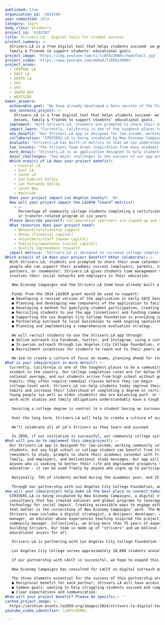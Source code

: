 ```yaml
---
published: true
organization_id: '2014194'
year_submitted: 2014
category: learn
body_class: blueberry
project_id: '4102202'
title: Strivers.LA - digital tools for student success
project_summary: >-
  Strivers.LA is a free digital tool that helps students succeed- we get bosses,
  family & friends to support students' educational goals.
project_image: 'https://img.youtube.com/vi/lz8FDz2KN0s/hqdefault.jpg'
project_video: 'https://www.youtube.com/embed/lz8FDz2KN0s'
project_areas:
  - CENTRAL LA
  - EAST LA
  - SOUTH LA
  - SGV
  - SFV
  - SOUTH BAY
  - WESTSIDE
maker_answers:
  achievable_goal: "We have already developed a beta version of the Strivers.LA application, and the focus of this proposal and grant would be to improve our existing product to make is as appealing to students as easy and fun to use as possible.\r\n\r\nWe are seeking quick adoption by as broad a user base as possible among low-income community college students in Los Angeles, and then adapting and improving the software based on community and student response.  Given that the software is already ready to use, implementing the next phase of the Strivers project over the next year is feasible, especially with the participation of Los Angeles City College Foundation as a partner.\r\n"
  one_sentence_project: >-
    Strivers.LA is a free digital tool that helps students succeed- we get
    bosses, family & friends to support students' educational goals.
  implement: "With Strivers.LA, students are prompted to share their exam calendars with people who can support their academic success (employers, parents, romantic partners, or roommates). Strivers.LA gives students time management tools and involves their social networks and employers in their education. \r\n\r\nNew Economy Campaigns and the Strivers.LA team have already built a working beta version of the Strivers.LA application, which is the first step to creating the kind of comprehensive application students need.  We'd like to reach more students in order to get the needed feedback to improve the application. \r\n\r\nFunds from the 2014 LA2050 grant would be used to support:\r\n●\tDeveloping a revised version of the application in early 2015 based on student feedback from testing during summer and fall 2014.\r\n●\tPlanning and developing new components of the application to facilitate participation, increase automation, and expand scalability.\r\n●\tDeveloping a method for gamifying student participation, creating class vs. class and school vs. school metrics.\r\n●\tRecruiting students to use the app (incentives) and funding community manager support (staff time)\r\n●\tSupporting the Los Angeles City College Foundation in providing incentives and outreach to current LACC students.\r\n●\tPartnership outreach to local businesses to seek ongoing sponsorship and marketing incentives to students.\r\n●\tPlanning and implementing a comprehensive evaluation strategy.\r\n\r\nWe will recruit students to use the Strivers.LA app through:\r\n●\tOnline outreach via Facebook, twitter, and Instagram, using a content-driven strategy to engage students with fun and useful content about school success (and dealing with exams).\r\n●\tIn-person outreach through Los Angeles City College Foundation, student organizations, and nonprofits.\r\n●\tRecruitment incentives for students to reach out to their peers and refer them to Strivers.LA.  \r\n\r\nWe aim to  create a culture of focus on exams, planning ahead for studying, and increasing student engagement generally on community college campuses in LA, improving education outcomes and increasing graduation rates.\r\n"
  impact_learn: "Currently, California is one of the toughest places to be a community college student in the country.  Our college completion rates are far below the national average, and our students arrive from high school without good study habits; they often require remedial classes before they can begin college-level work.  Strivers.LA can help students today improve their study habits and increase their likelihood of completing a degree or certificate. Young people (as well as older students) who are balancing part- or full-time work with studies and family obligations understandably have a tough time.\r\n\r\nSecuring a college degree is central to a student having an increased standard of living throughout his or her life. Some studies show a lifetime differential of more than $1M between those completing a four-year degree and those who do not.  Increased graduation rates result in better outcomes for the community overall.  \r\n\r\nOver the long term, Strivers.LA will help to create a culture of academic success and responsibility within our community college system and in the LA region overall, by recognizing the students who are working hard to succeed, as well as the employers and educators who are supporting them.  We’ll give local businesses a way to recognize and reward students who are making an extra effort (and potentially find future employees through our network someday).  We’ll give local leaders a way to see which businesses and campuses are stepping up to support students. \r\n\r\nWe’ll celebrate all of LA’s Strivers as they learn and succeed.\r\n\r\nIn 2050, if our initiative is successful, our community college system will have educated tens of thousands of better-prepared, employed and employable students, ready to work in growth industries that will power the LA economy for the subsequent 50 years; healthcare, technology, hospitality and tourism. We’ll demonstrate success by increasing the percentage of students who successfully complete college; we’ll improve profitability for businesses by reducing personnel and retraining costs, encouraging increased hiring and local investment.  Most importantly, we’ll have created deep relationships between our community college system and local employers, developing a collaboration that understands that supporting student workers will result in an improved economic environment for the entire community.\r\n"
  who_benefit: "Our Strivers.LA app is designed for low-income, working community college students, but any high school or college student can benefit from its reminders to study, prompts to share their academic calendar with friends, family, and employers, and motivational study messages.  Our app will benefit anyone who is seeking to better their life and employment prospects through education – it can be used freely by anyone who signs up to participate.\r\n\r\nNationally, 74% of students worked during the academic year, and 15 % are working full-time.  Juggling work and school schedules leads to skipped classes, inadequate sleep, and even no-show exams. Research shows that every extra hour a student works above 10 hours/week lowers GPA by a measurable amount.  Sixty percent of community college students work more than 20 hours per week and 25% work more than 35 hours per week.  Among 18 countries tracked by the OECD, the United States finished last (46 percent) for the percentage of students who completed college once they started it.  In California, fewer than 28% of students who begin a two-year college program complete a degree within six years; for those studying part time, this percentage falls to less than 12%, in both cases significantly below the national average.  Los Angeles must improve its college completion rates in order to reach its economic potential.  \r\n\r\nThrough our partnership with Los Angeles City College Foundation, we’ll be focusing our work on engaging LACC students.  LACC's student population is among the most diverse in the nation. Of the College’s more than 18,000 students, 54% are immigrants to the United States and 45% are first-generation college students. Current LACC students are low-income, with 70% receiving a Board of Governors waiver for tuition and 53% receiving some form of financial aid. A number of students are even homeless and hungry. Through our partnership with LACCF, we will be able to engage directly with this population, helping to bolster the employment that most students use to support their educational goals and improving their likelihood of completing an associate’s degree or transferring to a four-year school.\r\n"
  collaboration: "STRIVERS.LA is being incubated by New Economy Campaigns, a digital strategy consultancy that has created national and global programs to leverage technology for social impact. Creating accessible ways to engage with causes that matter is the cornerstone of New Economy Campaigns’ work.  The New Economy Strivers team includes a digital strategist, a designer/ developer, a project manager, an educator whose experiences teaching inspired the project, and a community manager. Collectively, we bring more than 75 years of experience to building Strivers. Our team is made up of \"strivers\" and we believe in educational access for all. \r\n\r\nStrivers.LA is partnering with Los Angeles City College Foundation for implementation of our app and outreach to students.  LACCF is a 501(c)(3) corporation established in 1968 to increase the educational opportunities for students of LACC. The Foundation creates and promotes new initiatives to meet unfunded programmatic needs of the school community. LACCF will ensure access to LACC students during product development, pilot, and implementation phases, as well as assist with program evaluation.\r\n\r\nLos Angeles City College serves approximately 18,000 students annually, and they have one of the most diverse, and most economically challenged student bodies in California.  LACCF is confirmed as a partner and participated in the development of this application, and will receive a portion of the grant funds if we are successful, in order to support on-campus outreach. LACCF provides us with direct, on-campus access to students, and will act as a liaison with the College overall and with the broader Los Angeles Community College District.\r\n\r\nIf our partnership with LACCF is successful, we hope to expand this partnership throughout the Los Angeles Community College District, which serves more than 250,000 students annually.\r\n\r\nNew Economy Campaigns has consulted for LACCF on digital outreach and engagement strategies, and we have developed a strong working relationship.  \r\n\r\nThe three elements essential for the success of this partnership are:\r\n●\tReciprocal benefit for each partner; Strivers.LA will have access to a student population that’s perfect for our application, and LACCF will have access to a digital tool that will help its students succeed.\r\n●\tCommon goals:  wanting to help struggling students succeed and complete a degree or certificate program, or successfully transfer to a four-year institution.\r\n●\tClear expectations and communication.\r\n"
  evaluate: "Strivers.LA has built-in metrics so that we can understand whether students are using our app, and interacting with our content.  Our success metrics for the application will include:\r\n●\tNumber of new users/ signups.\r\n●\tNumber of students entering an exam date.\r\n●\tNumber of students completing a post-exam report-back survey.\r\n●\tReported impact of the app on that survey.\r\n●\tNumber of users returning to use the app for future semesters/ exam dates.\r\n\r\nOutside of the Strivers.LA application metrics themselves, we’ll work with Los Angeles City College Foundation to attempt to track longer-term impact, including:\r\n●\tNumber of students using Strivers.LA who successfully passed their classes.\r\n●\tNumber of students using Strivers.LA who complete a degree or certificate program or transfer.\r\n●\tDifferences between students using Strivers.LA and those who don’t.\r\n\r\nEventually, we’d love to create a true (randomized controlled trial evaluation) of the Strivers.LA application.\r\n\r\n"
  two_lessons: "The Strivers team draws inspiration from many academic disciplines and types of research. \r\n\r\nPublic health research shows that positive habits can be contagious, and that friends and family influence can help support positive behavior change. Extrapolating these health results to educational achievement, the Strivers team set out to build a product that would allow students to get their social networks on board with their academic success. \r\n\r\nPolitical science research shows that \"Helping people to make plans can increase their likelihood of following through on intentions\" so Strivers prompts students to plan to study. Voter turnout rates can be significantly increased through text message reminders so we incorporated text message exam reminders. \r\n"
  more_detail: "Strivers.LA is an application designed to help students succeed.  Our current product is a free digital exam and study optimization tool. When a student signs up for Strivers.LA and enters an exam date, the application generates suggested study times and sends messages to keep the student’s studying on track. Strivers.LA exam calendars are designed to be easily sharable so students can tell their social networks and their employers about their study needs.\r\n\r\nMany of LA's college and high school students work part-time and even full-time during the school year. Add in time for family, friends, and a romance, and time management can really suffer. Strivers.LA seeks to help Los Angeles students succeed, one exam at a time.  \r\n"
  major_challenges: "Two major challenges to the success of our app are getting students who are already overwhelmed with multiple responsibilities to sign up and continue to participate/ use the app, and the challenges of working with the extremely large and complex Los Angeles Community College District.\r\n\r\nOur strategies for recruiting and retaining student users include:\r\n●\tSignup and referral incentives.\r\n●\tRecruiting local businesses to provide incentives for success and participation.\r\n●\tDeveloping gamification strategies so students can compete with each other, with other classes and schools to show success and drive recruitment and participation.\r\n●\tDeveloping a positive social network/ social feedback loop among students to support using the app and future success.\r\n"
  Which area(s) of LA does your project benefit?:
    - Central LA
    - East LA
    - South LA
    - San Gabriel Valley
    - San Fernando Valley
    - South Bay
    - Westside
  Does your project impact Los Angeles County?: 'No'
  How will your project impact the LA2050 “Learn” metrics?:
    - >-
      Percentage of community college students completing a certificate, degree,
      or transfer-related program in six years
  Please describe yourself: Collaboration (partners are signed up and ready to hit the ground running!)
  What resources does your project need?:
    - Network/relationship support
    - Money (financial capital)
    - Volunteers/staff (human capital)
    - Publicity/awareness (social capital)
    - Quality improvement research
  impact_metrics: "Strivers.LA is designed to increase college completion and graduation rates by improving study habits, time management and student performance on exams.  We're seeking to create a culture of academic success by involving students' friends, family, and employers in their education. Getting many students at an institution using Strivers is designed to change the social norms for study, test prep, and achievement for an entire institution.\r\n\r\nStrivers.LA seeks to solve the problem of students’ poor time management and the difficulty of balancing work and school. Students need time off from work and a plan for studying.  Strivers.LA sends messages to students in advance of their exams with reminders and study tips, and gives students tools to negotiate time off.\r\n\r\nFuture versions of the application will allow employers, family members, and friends to sign on to support students, and a student report-back and incentive process, and will expand to provide support in Spanish and other languages.\r\n\r\nStrivers.LA has just launched its first working beta application, and is in the process of recruiting test users (students taking classes during the 2014 summer session at Los Angeles City College and Santa Monica College).\r\n"
Which area(s) of LA does your project benefit? Other (elaborate): >-
  With Strivers.LA, students are prompted to share their exam calendars with
  people who can support their academic success (employers, parents, romantic
  partners, or roommates). Strivers.LA gives students time management tools and
  involves their social networks and employers in their education. 
   
   New Economy Campaigns and the Strivers.LA team have already built a working beta version of the Strivers.LA application, which is the first step to creating the kind of comprehensive application students need. We'd like to reach more students in order to get the needed feedback to improve the application. 
   
   Funds from the 2014 LA2050 grant would be used to support:
   ● Developing a revised version of the application in early 2015 based on student feedback from testing during summer and fall 2014.
   ● Planning and developing new components of the application to facilitate participation, increase automation, and expand scalability.
   ● Developing a method for gamifying student participation, creating class vs. class and school vs. school metrics.
   ● Recruiting students to use the app (incentives) and funding community manager support (staff time)
   ● Supporting the Los Angeles City College Foundation in providing incentives and outreach to current LACC students.
   ● Partnership outreach to local businesses to seek ongoing sponsorship and marketing incentives to students.
   ● Planning and implementing a comprehensive evaluation strategy.
   
   We will recruit students to use the Strivers.LA app through:
   ● Online outreach via Facebook, twitter, and Instagram, using a content-driven strategy to engage students with fun and useful content about school success (and dealing with exams).
   ● In-person outreach through Los Angeles City College Foundation, student organizations, and nonprofits.
   ● Recruitment incentives for students to reach out to their peers and refer them to Strivers.LA. 
   
   We aim to create a culture of focus on exams, planning ahead for studying, and increasing student engagement generally on community college campuses in LA, improving education outcomes and increasing graduation rates.
What is your idea/project in more detail?: >-
  Currently, California is one of the toughest places to be a community college
  student in the country. Our college completion rates are far below the
  national average, and our students arrive from high school without good study
  habits; they often require remedial classes before they can begin
  college-level work. Strivers.LA can help students today improve their study
  habits and increase their likelihood of completing a degree or certificate.
  Young people (as well as older students) who are balancing part- or full-time
  work with studies and family obligations understandably have a tough time.
   
   Securing a college degree is central to a student having an increased standard of living throughout his or her life. Some studies show a lifetime differential of more than $1M between those completing a four-year degree and those who do not. Increased graduation rates result in better outcomes for the community overall. 
   
   Over the long term, Strivers.LA will help to create a culture of academic success and responsibility within our community college system and in the LA region overall, by recognizing the students who are working hard to succeed, as well as the employers and educators who are supporting them. We’ll give local businesses a way to recognize and reward students who are making an extra effort (and potentially find future employees through our network someday). We’ll give local leaders a way to see which businesses and campuses are stepping up to support students. 
   
   We’ll celebrate all of LA’s Strivers as they learn and succeed.
   
   In 2050, if our initiative is successful, our community college system will have educated tens of thousands of better-prepared, employed and employable students, ready to work in growth industries that will power the LA economy for the subsequent 50 years; healthcare, technology, hospitality and tourism. We’ll demonstrate success by increasing the percentage of students who successfully complete college; we’ll improve profitability for businesses by reducing personnel and retraining costs, encouraging increased hiring and local investment. Most importantly, we’ll have created deep relationships between our community college system and local employers, developing a collaboration that understands that supporting student workers will result in an improved economic environment for the entire community.
What will you do to implement this idea/project?: >-
  Our Strivers.LA app is designed for low-income, working community college
  students, but any high school or college student can benefit from its
  reminders to study, prompts to share their academic calendar with friends,
  family, and employers, and motivational study messages. Our app will benefit
  anyone who is seeking to better their life and employment prospects through
  education – it can be used freely by anyone who signs up to participate.
   
   Nationally, 74% of students worked during the academic year, and 15 % are working full-time. Juggling work and school schedules leads to skipped classes, inadequate sleep, and even no-show exams. Research shows that every extra hour a student works above 10 hours/week lowers GPA by a measurable amount. Sixty percent of community college students work more than 20 hours per week and 25% work more than 35 hours per week. Among 18 countries tracked by the OECD, the United States finished last (46 percent) for the percentage of students who completed college once they started it. In California, fewer than 28% of students who begin a two-year college program complete a degree within six years; for those studying part time, this percentage falls to less than 12%, in both cases significantly below the national average. Los Angeles must improve its college completion rates in order to reach its economic potential. 
   
   Through our partnership with Los Angeles City College Foundation, we’ll be focusing our work on engaging LACC students. LACC's student population is among the most diverse in the nation. Of the College’s more than 18,000 students, 54% are immigrants to the United States and 45% are first-generation college students. Current LACC students are low-income, with 70% receiving a Board of Governors waiver for tuition and 53% receiving some form of financial aid. A number of students are even homeless and hungry. Through our partnership with LACCF, we will be able to engage directly with this population, helping to bolster the employment that most students use to support their educational goals and improving their likelihood of completing an associate’s degree or transferring to a four-year school.
How will your idea/project help make LA the best place to connect today? In LA2050?: >-
  STRIVERS.LA is being incubated by New Economy Campaigns, a digital strategy
  consultancy that has created national and global programs to leverage
  technology for social impact. Creating accessible ways to engage with causes
  that matter is the cornerstone of New Economy Campaigns’ work. The New Economy
  Strivers team includes a digital strategist, a designer/ developer, a project
  manager, an educator whose experiences teaching inspired the project, and a
  community manager. Collectively, we bring more than 75 years of experience to
  building Strivers. Our team is made up of "strivers" and we believe in
  educational access for all. 
   
   Strivers.LA is partnering with Los Angeles City College Foundation for implementation of our app and outreach to students. LACCF is a 501(c)(3) corporation established in 1968 to increase the educational opportunities for students of LACC. The Foundation creates and promotes new initiatives to meet unfunded programmatic needs of the school community. LACCF will ensure access to LACC students during product development, pilot, and implementation phases, as well as assist with program evaluation.
   
   Los Angeles City College serves approximately 18,000 students annually, and they have one of the most diverse, and most economically challenged student bodies in California. LACCF is confirmed as a partner and participated in the development of this application, and will receive a portion of the grant funds if we are successful, in order to support on-campus outreach. LACCF provides us with direct, on-campus access to students, and will act as a liaison with the College overall and with the broader Los Angeles Community College District.
   
   If our partnership with LACCF is successful, we hope to expand this partnership throughout the Los Angeles Community College District, which serves more than 250,000 students annually.
   
   New Economy Campaigns has consulted for LACCF on digital outreach and engagement strategies, and we have developed a strong working relationship. 
   
   The three elements essential for the success of this partnership are:
   ● Reciprocal benefit for each partner; Strivers.LA will have access to a student population that’s perfect for our application, and LACCF will have access to a digital tool that will help its students succeed.
   ● Common goals: wanting to help struggling students succeed and complete a degree or certificate program, or successfully transfer to a four-year institution.
   ● Clear expectations and communication.
Whom will your project benefit? Please be specific.: ''
cached_project_image: >-
  https://archive-assets.la2050.org/images/2014/strivers-la-digital-tools-for-student-success/img.youtube.com/vi/lz8FDz2KN0s/hqdefault.jpg
youtube_video_identifier: lz8FDz2KN0s

---
```

